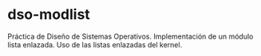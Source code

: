 dso-modlist
===========

Práctica de Diseño de Sistemas Operativos. Implementación de un módulo lista enlazada. Uso de las listas enlazadas del kernel.
